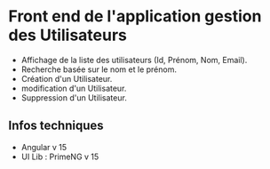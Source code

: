 # Front end de l'application gestion des Utilisateurs

- Affichage de la liste des utilisateurs (Id, Prénom, Nom, Email).
- Recherche basée sur le nom et le prénom.
- Création d'un Utilisateur.
- modification d'un Utilisateur.
- Suppression d'un Utilisateur.


## Infos techniques

- Angular v 15
- UI Lib : PrimeNG v 15